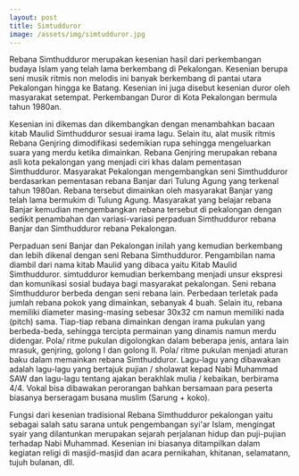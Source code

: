 ```yaml
---
layout: post
title: Simtudduror
image: /assets/img/simtudduror.jpg
---
```


Rebana Simthudduror merupakan kesenian hasil dari perkembangan budaya Islam yang telah lama berkembang di Pekalongan. Kesenian berupa seni musik ritmis non melodis ini banyak berkembang di pantai utara Pekalongan hingga ke Batang. Kesenian ini juga disebut kesenian duror oleh masyarakat setempat. Perkembangan Duror di Kota Pekalongan bermula tahun 1980an.

Kesenian ini dikemas dan dikembangkan dengan menambahkan bacaan kitab Maulid Simthudduror sesuai irama lagu. Selain itu, alat musik ritmis Rebana Genjring dimodifikasi sedemikian rupa sehingga mengeluarkan suara yang merdu ketika dimainkan. Rebana Genjring merupakan rebana asli kota pekalongan yang menjadi ciri khas dalam pementasan Simthudduror. Masyarakat Pekalongan mengembangkan seni Simthudduror berdasarkan pementasan rebana Banjar dari Tulung Agung yang terkenal tahun 1980an. Rebana tersebut dimainkan oleh masyarakat Banjar yang telah lama bermukim di Tulung Agung. Masyarakat yang belajar rebana Banjar kemudian mengembangkan rebana tersebut di pekalongan dengan sedikit penambahan dan variasi-variasi perpaduan Simthudduror rebana Banjar dan Simthudduror rebana Pekalongan.

Perpaduan seni Banjar dan Pekalongan inilah yang kemudian berkembang dan lebih dikenal dengan seni Rebana Simthudduror. Pengambilan nama diambil dari nama kitab Maulid yang dibaca yaitu Kitab Maulid Simthudduror. simtudduror kemudian berkembang menjadi unsur ekspresi dan komunikasi sosial budaya bagi masyarakat pekalongan. Seni rebana Simthudduror berbeda dengan seni rebana lain. Perbedaan terletak pada jumlah rebana pokok yang dimainkan, sebanyak 4 buah. Selain itu, rebana memiliki diameter masing-masing sebesar 30x32 cm namun memiliki nada (pitch) sama. Tiap-tiap rebana dimainkan dengan irama pukulan yang berbeda-beda, sehingga tercipta permainan yang dinamis namun merdu didengar. Pola/ ritme pukulan digolongkan dalam beberapa jenis, antara lain mrasuk, genjring, golong I dan golong II. Pola/ ritme pukulan menjadi aturan baku dalam memainkan rebana Simthudduror. Lagu-lagu yang dibawakan adalah lagu-lagu yang bertajuk pujian / sholawat kepad Nabi Muhammad SAW dan lagu-lagu tentang ajakan berakhlak mulia / kebaikan, berbirama 4/4. Vokal bisa dibawakan perorangan bahkan bersamaan para peserta biasanya berseragam busana muslim (Sarung + koko).

Fungsi dari kesenian tradisional Rebana Simthudduror pekalongan yaitu sebagai salah satu sarana untuk pengembangan syi'ar Islam, mengingat syair yang dilantunkan merupakan sejarah perjalanan hidup dan puji-pujian terhadap Nabi Muhammad. Kesenian ini biasanya ditampilkan dalam kegiatan religi di masjid-masjid dan acara pernikahan, khitanan, selamatann, tujuh bulanan, dll.
